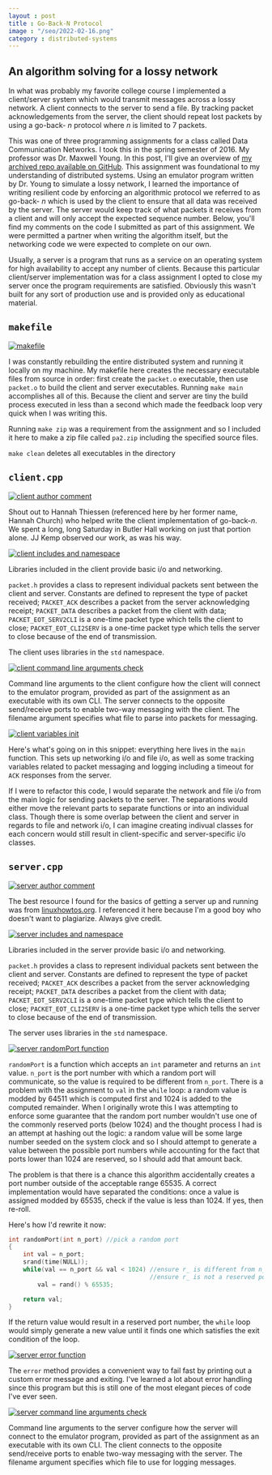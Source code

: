 ```yaml
---
layout : post
title : Go-Back-N Protocol
image : "/seo/2022-02-16.png"
category : distributed-systems
---
```


## An algorithm solving for a lossy network

In what was probably my favorite college course I implemented a client/server system which would transmit messages across a lossy network. A client connects to the server to send a file. By tracking packet acknowledgements from the server, the client should repeat lost packets by using a go-back- _n_ protocol where _n_ is limited to 7 packets.

This was one of three programming assignments for a class called Data Communication Networks. I took this in the spring semester of 2016. My professor was Dr. Maxwell Young. In this post, I'll give an overview of [my archived repo available on GitHub][repo]. This assignment was foundational to my understanding of distributed systems. Using an emulator program written by Dr. Young to simulate a lossy network, I learned the importance of writing resilient code by enforcing an algorithmic protocol we referred to as go-back- _n_ which is used by the client to ensure that all data was received by the server. The server would keep track of what packets it receives from a client and will only accept the expected sequence number. Below, you'll find my comments on the code I submitted as part of this assignment. We were permitted a partner when writing the algorithm itself, but the networking code we were expected to complete on our own.

Usually, a server is a program that runs as a service on an operating system for high availability to accept any number of clients. Because this particular client/server implementation was for a class assignment I opted to close my server once the program requirements are satisfied. Obviously this wasn't built for any sort of production use and is provided only as educational material.

## `makefile`

[![makefile](/img/2022-02-16-makefile.png)][makefileLink]

I was constantly rebuilding the entire distributed system and running it locally on my machine. My makefile here creates the necessary executable files from source in order: first create the `packet.o` executable, then use `packet.o` to build the client and server executables. Running `make main` accomplishes all of this. Because the client and server are tiny the build process executed in less than a second which made the feedback loop very quick when I was writing this.

Running `make zip` was a requirement from the assignment and so I included it here to make a zip file called `pa2.zip` including the specified source files.

`make clean` deletes all executables in the directory

## `client.cpp`

[![client author comment](/img/2022-02-16-client-author.png)][clientLink]

Shout out to Hannah Thiessen (referenced here by her former name, Hannah Church) who helped write the client implementation of go-back-_n_. We spent a long, long Saturday in Butler Hall working on just that portion alone. JJ Kemp observed our work, as was his way.

[![client includes and namespace](/img/2022-02-16-client-includes.png)][clientLink]

Libraries included in the client provide basic i/o and networking.

`packet.h` provides a class to represent individual packets sent between the client and server. Constants are defined to represent the type of packet received; `PACKET_ACK` describes a packet from the server acknowledging receipt; `PACKET_DATA` describes a packet from the client with data; `PACKET_EOT_SERV2CLI` is a one-time packet type which tells the client to close; `PACKET_EOT_CLI2SERV` is a one-time packet type which tells the server to close because of the end of transmission.

The client uses libraries in the `std` namespace.

[![client command line arguments check](/img/2022-02-16-client-cli-args.png)][clientLink]

Command line arguments to the client configure how the client will connect to the emulator program, provided as part of the assignment as an executable with its own CLI. The server connects to the opposite send/receive ports to enable two-way messaging with the client. The filename argument specifies what file to parse into packets for messaging.

[![client variables init](/img/2022-02-16-client-init.png)][clientLink]

Here's what's going on in this snippet: everything here lives in the `main` function. This sets up networking i/o and file i/o, as well as some tracking variables related to packet messaging and logging including a timeout for `ACK` responses from the server.

If I were to refactor this code, I would separate the network and file i/o from the main logic for sending packets to the server. The separations would either move the relevant parts to separate functions or into an individual class. Though there is some overlap between the client and server in regards to file and network i/o, I can imagine creating indivual classes for each concern would still result in client-specific and server-specific i/o classes.

## `server.cpp`

[![server author comment](/img/2022-02-16-server-author.png)][serverLink]

The best resource I found for the basics of getting a server up and running was from [linuxhowtos.org](https://www.linuxhowtos.org/C_C++/socket.htm). I referenced it here because I'm a good boy who doesn't want to plagiarize. Always give credit.

[![server includes and namespace](/img/2022-02-16-server-includes.png)][serverLink]

Libraries included in the server provide basic i/o and networking.

`packet.h` provides a class to represent individual packets sent between the client and server. Constants are defined to represent the type of packet received; `PACKET_ACK` describes a packet from the server acknowledging receipt; `PACKET_DATA` describes a packet from the client with data; `PACKET_EOT_SERV2CLI` is a one-time packet type which tells the client to close; `PACKET_EOT_CLI2SERV` is a one-time packet type which tells the server to close because of the end of transmission.

The server uses libraries in the `std` namespace.

[![server randomPort function](/img/2022-02-16-server-randomPort.png)][serverLink]

`randomPort` is a function which accepts an `int` parameter and returns an `int` value. `n_port` is the port number with which a random port will communicate, so the value is required to be different from `n_port`. There is a problem with the assignment to `val` in the `while` loop: a random value is modded by 64511 which is computed first and 1024 is added to the computed remainder. When I originally wrote this I was attempting to enforce some guarantee that the random port number wouldn't use one of the commonly reserved ports (below 1024) and the thought process I had is an attempt at hashing out the logic: a random value will be some large number seeded on the system clock and so I should attempt to generate a value between the possible port numbers while accounting for the fact that ports lower than 1024 are reserved, so I should add that amount back.

The problem is that there is a chance this algorithm accidentally creates a port number outside of the acceptable range 65535. A correct implementation would have separated the conditions: once a value is assigned modded by 65535, check if the value is less than 1024. If yes, then re-roll.

Here's how I'd rewrite it now:

```c++
int randomPort(int n_port) //pick a random port
{
    int val = n_port;
    srand(time(NULL));
    while(val == n_port && val < 1024) //ensure r_ is different from n_
                                       //ensure r_ is not a reserved port below 1024
        val = rand() % 65535;

    return val;
}
```

If the return value would result in a reserved port number, the `while` loop would simply generate a new value until it finds one which satisfies the exit condition of the loop.

[![server error function](/img/2022-02-16-server-error.png)][serverLink]

The `error` method provides a convenient way to fail fast by printing out a custom error message and exiting. I've learned a lot about error handling since this program but this is still one of the most elegant pieces of code I've ever seen.

[![server command line arguments check](/img/2022-02-16-server-cli-args.png)][serverLink]

Command line arguments to the server configure how the server will connect to the emulator program, provided as part of the assignment as an executable with its own CLI. The client connects to the opposite send/receive ports to enable two-way messaging with the server. The filename argument specifies which file to use for logging messages.

[repo]:https://github.com/michaellambgelo/DataComm/tree/master/PA2
[makefileLink]: https://github.com/michaellambgelo/DataComm/blob/master/PA2/makefile
[serverLink]: https://github.com/michaellambgelo/DataComm/blob/master/PA2/server.cpp
[clientLink]: https://github.com/michaellambgelo/DataComm/blob/master/PA2/client.cpp
